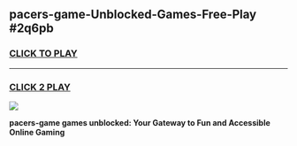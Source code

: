 
## pacers-game-Unblocked-Games-Free-Play #2q6pb
<h3>
<a href="https://us.freeplayer.one?title=pacers-game&ref=9M">CLICK TO PLAY</a></h3>
<hr>

<h3>
<a href="https://us.freeplayer.one?title=pacers-game&ref=9M">CLICK 2 PLAY</a>
  
</h3>

<a href="https://us.freeplayer.one?title=pacers-game&ref=9M"><img src="https://clearcache.store/games.png"></a>


**pacers-game games unblocked: Your Gateway to Fun and Accessible Online Gaming**
